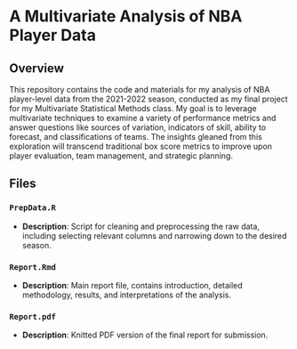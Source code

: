 # A Multivariate Analysis of NBA Player Data

## Overview

This repository contains the code and materials for my analysis of NBA player-level data from the 2021-2022 season, conducted as my final project for my Multivariate Statistical Methods class. My goal is to leverage multivariate techniques to examine a variety of performance metrics and answer questions like sources of variation, indicators of skill, ability to forecast, and classifications of teams. The insights gleaned from this exploration will transcend traditional box score metrics to improve upon player evaluation, team management, and strategic planning.

## Files

### `PrepData.R`
- **Description**: Script for cleaning and preprocessing the raw data, including selecting relevant columns and narrowing down to the desired season.

### `Report.Rmd`
- **Description**: Main report file, contains introduction, detailed methodology, results, and interpretations of the analysis.

### `Report.pdf`
- **Description**: Knitted PDF version of the final report for submission.

